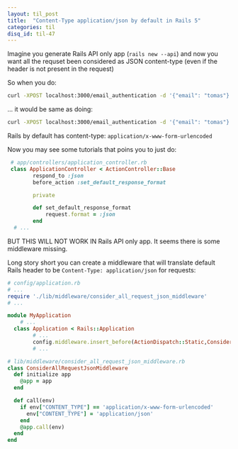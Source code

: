 ```yaml
---
layout: til_post
title:  "Content-Type application/json by default in Rails 5"
categories: til
disq_id: til-47
---
```


Imagine you generate Rails API only app (`rails new --api`) and now you want all the requset
been considered as JSON content-type (even if the header is not present in the request)

So when you do:


```bash
curl -XPOST localhost:3000/email_authentication -d '{"email": "tomas"}'
```

... it would be same as doing:

```bash
curl -XPOST localhost:3000/email_authentication -d '{"email": "tomas"}' -H 'Content-Type: application/json'
```

Rails by default has content-type: `application/x-www-form-urlencoded`


Now you may see some tutorials that poins you to just do:


```ruby
 # app/controllers/application_controller.rb
 class ApplicationController < ActionController::Base
		respond_to :json
		before_action :set_default_response_format

		private

		def set_default_response_format
			request.format = :json
		end
  # ...
```

BUT THIS WILL NOT WORK IN Rails API only app. It seems there is some middleware missing.

Long story short you can create a middleware that will translate default Rails header
to be `Content-Type: application/json` for requests:



```ruby
# config/application.rb
# ...
require './lib/middleware/consider_all_request_json_middleware'
# ...

module MyApplication
	# ...
  class Application < Rails::Application
		# ...
		config.middleware.insert_before(ActionDispatch::Static,ConsiderAllRequestJsonMiddleware)
		# ...
```

```ruby
# lib/middleware/consider_all_request_json_middleware.rb
class ConsiderAllRequestJsonMiddleware
  def initialize app
    @app = app
  end

  def call(env)
    if env["CONTENT_TYPE"] == 'application/x-www-form-urlencoded'
      env["CONTENT_TYPE"] = 'application/json'
    end
    @app.call(env)
  end
end
```

